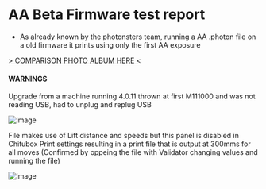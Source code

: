 # AA Beta Firmware test report

- As already known by the photonsters team, running a AA .photon file on a old firmware it prints using only the first AA exposure


[> COMPARISON PHOTO ALBUM HERE <](https://photos.app.goo.gl/dej22eQ37uocnX2Y8)

#### WARNINGS

Upgrade from a machine running 4.0.11 thrown at first M111000 and was not reading USB, had to unplug and replug USB

![image](https://user-images.githubusercontent.com/11083514/56518115-85445c80-6536-11e9-910c-c2318e2d1e0f.png)


File makes use of Lift distance and speeds but this panel is disabled in Chitubox Print settings resulting in a print file that is output at 300mms for all moves (Confirmed by oppeing the file with Validator changing values and running the file)

![image](https://user-images.githubusercontent.com/11083514/56517916-0818e780-6536-11e9-9902-7bd8d5470836.png)
